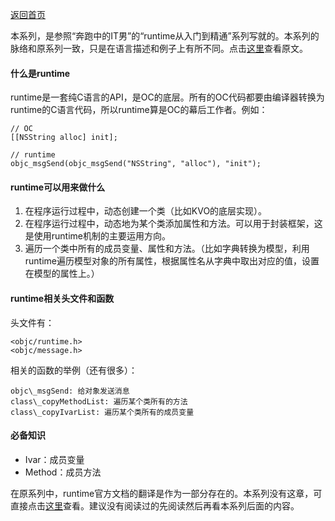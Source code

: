 [返回首页](/index.html)

本系列，是参照“奔跑中的IT男”的“runtime从入门到精通”系列写就的。本系列的脉络和原系列一致，只是在语言描述和例子上有所不同。点击[这里](https://blog.csdn.net/coyote1994/article/details/52355026)查看原文。

#### 什么是runtime

runtime是一套纯C语言的API，是OC的底层。所有的OC代码都要由编译器转换为runtime的C语言代码，所以runtime算是OC的幕后工作者。例如：

```
// OC
[[NSString alloc] init];

// runtime
objc_msgSend(objc_msgSend("NSString", "alloc"), "init");
```

#### runtime可以用来做什么

1. 在程序运行过程中，动态创建一个类（比如KVO的底层实现）。
2. 在程序运行过程中，动态地为某个类添加属性和方法。可以用于封装框架，这是使用runtime机制的主要运用方向。
3. 遍历一个类中所有的成员变量、属性和方法。（比如字典转换为模型，利用runtime遍历模型对象的所有属性，根据属性名从字典中取出对应的值，设置在模型的属性上。）

#### runtime相关头文件和函数

头文件有：
```
<objc/runtime.h>
<objc/message.h>
```

相关的函数的举例（还有很多）：
```
objc\_msgSend: 给对象发送消息
class\_copyMethodList: 遍历某个类所有的方法
class\_copyIvarList: 遍历某个类所有的成员变量
```

#### 必备知识

- Ivar：成员变量
- Method：成员方法

在原系列中，runtime官方文档的翻译是作为一部分存在的。本系列没有这章，可直接点击[这里](https://blog.csdn.net/coyote1994/article/details/52441513)查看。建议没有阅读过的先阅读然后再看本系列后面的内容。
